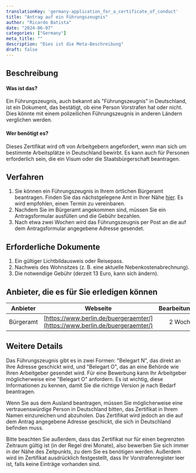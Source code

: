 ```yaml
---
translationKey: 'germany-application_for_a_certificate_of_conduct'
title: "Antrag auf ein Führungszeugnis"
author: "Ricardo Batista"
date: "2024-06-07"
categories: ["Germany"]
meta_title: ""
description: "Dies ist die Meta-Beschreibung"
draft: false
---
```


## Beschreibung
#### Was ist das?
Ein Führungszeugnis, auch bekannt als "Führungszeugnis" in Deutschland, ist ein Dokument, das bestätigt, ob eine Person Vorstrafen hat oder nicht. Dies könnte mit einem polizeilichen Führungszeugnis in anderen Ländern verglichen werden.

#### Wer benötigt es?
Dieses Zertifikat wird oft von Arbeitgebern angefordert, wenn man sich um bestimmte Arbeitsplätze in Deutschland bewirbt. Es kann auch für Personen erforderlich sein, die ein Visum oder die Staatsbürgerschaft beantragen.

## Verfahren
1. Sie können ein Führungszeugnis in Ihrem örtlichen Bürgeramt beantragen. Finden Sie das nächstgelegene Amt in Ihrer Nähe [hier](https://www.berlin.de/buergeraemter/). Es wird empfohlen, einen Termin zu vereinbaren.
2. Nachdem Sie im Bürgeramt angekommen sind, müssen Sie ein Antragsformular ausfüllen und die Gebühr bezahlen.
3. Nach etwa zwei Wochen wird das Führungszeugnis per Post an die auf dem Antragsformular angegebene Adresse gesendet.

## Erforderliche Dokumente
1. Ein gültiger Lichtbildausweis oder Reisepass.
2. Nachweis des Wohnsitzes (z. B. eine aktuelle Nebenkostenabrechnung).
3. Die notwendige Gebühr (derzeit 13 Euro, kann sich ändern).

## Anbieter, die es für Sie erledigen können

| Anbieter        |     Webseite     |     Bearbeitungszeit    |       Kosten      |
| --------------- | --------------- |  :-------------: | :-------------: |
| Bürgeramt       |  [https://www.berlin.de/buergeraemter/](https://www.berlin.de/buergeraemter/)      |      2 Wochen   |   13€    |

## Weitere Details
Das Führungszeugnis gibt es in zwei Formen: "Belegart N", das direkt an Ihre Adresse geschickt wird, und "Belegart O", das an eine Behörde wie Ihren Arbeitgeber gesendet wird. Für eine Bewerbung kann Ihr Arbeitgeber möglicherweise eine "Belegart O" anfordern. Es ist wichtig, diese Informationen zu kennen, damit Sie die richtige Version je nach Bedarf beantragen.

Wenn Sie aus dem Ausland beantragen, müssen Sie möglicherweise eine vertrauenswürdige Person in Deutschland bitten, das Zertifikat in Ihrem Namen einzureichen und abzuholen. Das Zertifikat wird jedoch an die auf dem Antrag angegebene Adresse geschickt, die sich in Deutschland befinden muss.

Bitte beachten Sie außerdem, dass das Zertifikat nur für einen begrenzten Zeitraum gültig ist (in der Regel drei Monate), also bewerben Sie sich immer in der Nähe des Zeitpunkts, zu dem Sie es benötigen werden. Außerdem wird im Zertifikat ausdrücklich festgestellt, dass Ihr Vorstrafenregister leer ist, falls keine Einträge vorhanden sind.